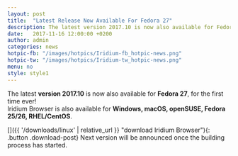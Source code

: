 ```yaml
---
layout: post
title:  "Latest Release Now Available For Fedora 27"
description: The latest version 2017.10 is now also available for Fedora 27!
date:   2017-11-16 12:00:00 +0200
author:	admin
categories: news
hotpic-fb: "/images/hotpics/Iridium-fb_hotpic-news.png"
hotpic-tw: "/images/hotpics/Iridium-tw_hotpic-news.png"
menu: no
style: style1
---
```


The latest **version 2017.10** is now also available for **Fedora 27**, for the first time ever!    
Iridium Browser is also available for **Windows, macOS, openSUSE, Fedora 25/26, RHEL/CentOS**.    

[]({{ '/downloads/linux' | relative_url }} "download Iridium Browser"){: .button .download-post}
Next version will be announced once the building process has started.